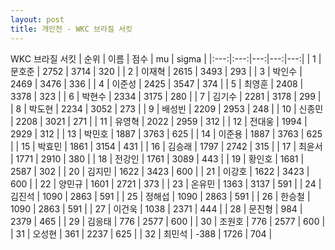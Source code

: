 ```yaml
---
layout: post
title: 개인전 - WKC 브라질 서킷
---
```


WKC 브라질 서킷
| 순위 | 이름 | 점수 | mu | sigma |
|:---:|:---:|---:|---:|---:|
| 1 | 문호준 | 2752 | 3714 | 320 |
| 2 | 이재혁 | 2615 | 3493 | 293 |
| 3 | 박인수 | 2469 | 3476 | 336 |
| 4 | 이준성 | 2425 | 3547 | 374 |
| 5 | 최영훈 | 2408 | 3378 | 323 |
| 6 | 박현수 | 2334 | 3175 | 280 |
| 7 | 김기수 | 2281 | 3178 | 299 |
| 8 | 박도현 | 2234 | 3052 | 273 |
| 9 | 배성빈 | 2209 | 2953 | 248 |
| 10 | 신종민 | 2208 | 3021 | 271 |
| 11 | 유영혁 | 2022 | 2959 | 312 |
| 12 | 전대웅 | 1994 | 2929 | 312 |
| 13 | 박민호 | 1887 | 3763 | 625 |
| 14 | 이준용 | 1887 | 3763 | 625 |
| 15 | 박효민 | 1861 | 3154 | 431 |
| 16 | 김승래 | 1797 | 2742 | 315 |
| 17 | 최윤서 | 1771 | 2910 | 380 |
| 18 | 전강인 | 1761 | 3089 | 443 |
| 19 | 황인호 | 1681 | 2587 | 302 |
| 20 | 김지민 | 1622 | 3423 | 600 |
| 21 | 이강호 | 1622 | 3423 | 600 |
| 22 | 양민규 | 1601 | 2721 | 373 |
| 23 | 온유민 | 1363 | 3137 | 591 |
| 24 | 김진석 | 1090 | 2863 | 591 |
| 25 | 정해섭 | 1090 | 2863 | 591 |
| 26 | 한승철 | 1090 | 2863 | 591 |
| 27 | 이건욱 | 1038 | 2371 | 444 |
| 28 | 문진형 | 984 | 2379 | 465 |
| 29 | 김응태 | 776 | 2577 | 600 |
| 30 | 조원호 | 776 | 2577 | 600 |
| 31 | 오성현 | 361 | 2237 | 625 |
| 32 | 최민석 | -388 | 1726 | 704 |

